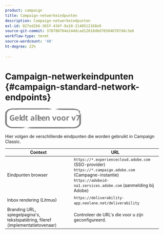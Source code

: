 ```yaml
---
product: campaign
title: Campaign-netwerkeindpunten
description: Campaign-netwerkeindpunten
exl-id: 027ed2b6-365f-434f-9a18-2140512168e9
source-git-commit: 378788764e244dcad12018d6d703048707d4c3e6
workflow-type: tm+mt
source-wordcount: '48'
ht-degree: 22%

---
```


# Campaign-netwerkeindpunten {#campaign-standard-network-endpoints}

![](../../assets/v7-only.svg)

Hier volgen de verschillende eindpunten die worden gebruikt in Campaign Classic.

| Context | URL |
|--- |--- |
| Eindpunten browser | `https://*.experiencecloud.adobe.com` (SSO-provider)<br>`https://*.campaign.adobe.com` (Campagne-instantie)<br>`https://adobeid-na1.services.adobe.com` (aanmelding bij Adobe) |
| Inbox rendering (Litmus) | `https://deliverability-app.neolane.net/deliverability` |
| Branding URL, spiegelpagina&#39;s, tekstspatiëring, fileref (implementatietovenaar) | Controleer de URL&#39;s die voor u zijn geconfigureerd. |
